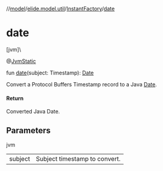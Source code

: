 //[model](../../../index.md)/[elide.model.util](../index.md)/[InstantFactory](index.md)/[date](date.md)

# date

[jvm]\

@[JvmStatic](https://kotlinlang.org/api/latest/jvm/stdlib/kotlin.jvm/-jvm-static/index.html)

fun [date](date.md)(subject: Timestamp): [Date](https://docs.oracle.com/javase/8/docs/api/java/util/Date.html)

Convert a Protocol Buffers Timestamp record to a Java [Date](https://docs.oracle.com/javase/8/docs/api/java/util/Date.html).

#### Return

Converted Java Date.

## Parameters

jvm

| | |
|---|---|
| subject | Subject timestamp to convert. |
